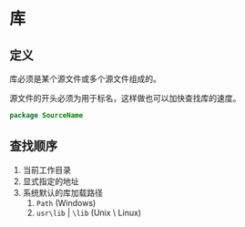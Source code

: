 # 库
## 定义
库必须是某个源文件或多个源文件组成的。

源文件的开头必须为用于标名，这样做也可以加快查找库的速度。
```java
package SourceName
```
## 查找顺序
1. 当前工作目录
2. 显式指定的地址
3. 系统默认的库加载路径
   1. `Path` (Windows)
   2. `usr\lib` | `\lib` (Unix \ Linux)
